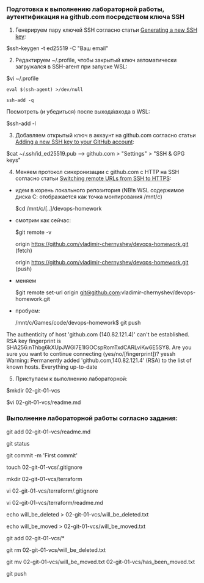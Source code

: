 ### Подготовка к выполнению лабораторной работы, аутентификация на github.com посредством ключа SSH

1. Генерируем пару ключей SSH согласно статьи  [Generating a new SSH key](https://docs.github.com/en/authentication/connecting-to-github-with-ssh/generating-a-new-ssh-key-and-adding-it-to-the-ssh-agent):

 $ssh-keygen -t ed25519 -C "Ваш email"

2. Редактируем ~/.profile, чтобы закрытый ключ автоматически загружался в SSH-агент при запуске WSL:

 $vi ~/.profile

	eval $(ssh-agent) >/dev/null

	ssh-add -q

 Посмотреть (и убедиться) после выхода\входа в WSL:

 $ssh-add -l

3. Добавляем открытый ключ в аккаунт на github.com согласно статьи  [Adding a new SSH key to your GitHub account](https://docs.github.com/en/authentication/connecting-to-github-with-ssh/adding-a-new-ssh-key-to-your-github-account):

 $cat ~/.ssh/id_ed25519.pub --> github.com > "Settings" > "SSH & GPG keys"

4. Меняем протокол синхронизации с github.com c HTTP на SSH согласно статьи  [Switching remote URLs from SSH to HTTPS](https://docs.github.com/en/get-started/getting-started-with-git/managing-remote-repositories#switching-remote-urls-from-https-to-ssh):

 - идем в корень локального репозитория (NB!в WSL содержимое диска С: отображается как точка монтирования /mnt/c)

   $cd /mnt/c/[..]/devops-homework
 - смотрим как сейчас:

   $git remote -v

	origin  https://github.com/vladimir-chernyshev/devops-homework.git (fetch)

	origin  https://github.com/vladimir-chernyshev/devops-homework.git (push)

 - меняем

   $git remote set-url origin git@github.com:vladimir-chernyshev/devops-homework.git

 - пробуем:

   /mnt/c/Games/code/devops-homework$ git push

The authenticity of host 'github.com (140.82.121.4)' can't be established.
RSA key fingerprint is SHA256:nThbg6kXUpJWGl7E1IGOCspRomTxdCARLviKw6E5SY8.
Are you sure you want to continue connecting (yes/no/[fingerprint])? yessh
Warning: Permanently added 'github.com,140.82.121.4' (RSA) to the list of known hosts.
Everything up-to-date

5. Приступаем к выполнению лабораторной:

 $mkdir 02-git-01-vcs

 $vi 02-git-01-vcs/readme.md

### Выполнение лабораторной работы согласно задания:

git add 02-git-01-vcs/readme.md

git status

git commit -m 'First commit'

touch 02-git-01-vcs/.gitignore

mkdir 02-git-01-vcs/terraform

vi 02-git-01-vcs/terraform/.gitignore

vi 02-git-01-vcs/terraform/readme.md

echo will_be_deleted > 02-git-01-vcs/will_be_deleted.txt

echo will_be_moved > 02-git-01-vcs/will_be_moved.txt

git add 02-git-01-vcs/*

git rm 02-git-01-vcs/will_be_deleted.txt

git mv 02-git-01-vcs/will_be_moved.txt 02-git-01-vcs/has_been_moved.txt

git push

